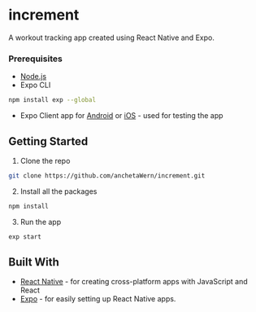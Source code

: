 # increment
A workout tracking app created using React Native and Expo.

### Prerequisites

* [Node.js](https://nodejs.org/)
* Expo CLI 

```bash
npm install exp --global
```

* Expo Client app for [Android](https://play.google.com/store/apps/details?id=host.exp.exponent&referrer=www) or [iOS](https://itunes.apple.com/app/apple-store/id982107779) - used for testing the app


## Getting Started

1. Clone the repo

```bash
git clone https://github.com/anchetaWern/increment.git
```

2. Install all the packages

```bash
npm install
```

3. Run the app

```bash
exp start
```

## Built With

* [React Native](http://facebook.github.io/react-native/) - for creating cross-platform apps with JavaScript and React
* [Expo](https://expo.io/) - for easily setting up React Native apps.
